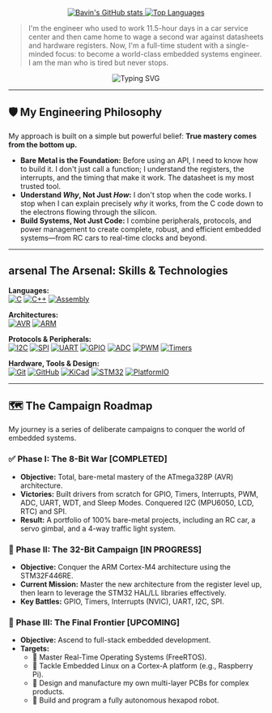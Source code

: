<!-- BAVIN'S README - FORGED IN BARE METAL -->
<p align="center">
  <a href="https://github.com/BavinnK">
    <img src="https://github-readme-stats.vercel.app/api?username=BavinnK&show_icons=true&theme=tokyonight&rank_icon=github&hide_border=true" alt="Bavin's GitHub stats" />
  </a>
  <a href="https://github.com/BavinnK">
    <img src="https://github-readme-stats.vercel.app/api/top-langs/?username=BavinnK&layout=compact&theme=tokyonight&hide_border=true" alt="Top Languages" />
  </a>
</p>

> I'm the engineer who used to work 11.5-hour days in a car service center and then came home to wage a second war against datasheets and hardware registers. Now, I'm a full-time student with a single-minded focus: to become a world-class embedded systems engineer. I am the man who is tired but never stops.

<p align="center">
  <img src="https://readme-typing-svg.herokuapp.com?font=Fira+Code&size=22&pause=1000&color=00F794&center=true&vCenter=true&width=500&lines=Forging+an+Engineer+in+Bare+Metal+🔥;From+AVR+Registers+to+ARM+Architecture;Mastering+the+Hardware-Software+Interface" alt="Typing SVG" />
</p>

---

## 🛡️ My Engineering Philosophy

My approach is built on a simple but powerful belief: **True mastery comes from the bottom up.**

*   **Bare Metal is the Foundation:** Before using an API, I need to know how to build it. I don't just call a function; I understand the registers, the interrupts, and the timing that make it work. The datasheet is my most trusted tool.
*   **Understand *Why*, Not Just *How*:** I don't stop when the code works. I stop when I can explain precisely *why* it works, from the C code down to the electrons flowing through the silicon.
*   **Build Systems, Not Just Code:** I combine peripherals, protocols, and power management to create complete, robust, and efficient embedded systems—from RC cars to real-time clocks and beyond.

---

##  arsenal The Arsenal: Skills & Technologies

<p align="left">
  <strong>Languages:</strong><br>
  <a href="#"><img alt="C" src="https://img.shields.io/badge/C-A8B9CC?style=for-the-badge&logo=c&logoColor=white"></a>
  <a href="#"><img alt="C++" src="https://img.shields.io/badge/C++-00599C?style=for-the-badge&logo=cplusplus&logoColor=white"></a>
  <a href="#"><img alt="Assembly" src="https://img.shields.io/badge/Assembly-6E4C13?style=for-the-badge&logo=xilinx&logoColor=white"></a>
</p>
<p align="left">
  <strong>Architectures:</strong><br>
  <a href="#"><img alt="AVR" src="https://img.shields.io/badge/AVR-Mastered-orange?style=for-the-badge&logo=atmel&logoColor=white"></a>
  <a href="#"><img alt="ARM" src="https://img.shields.io/badge/ARM Cortex--M-In Progress-blue?style=for-the-badge&logo=arm&logoColor=white"></a>
</p>
<p align="left">
  <strong>Protocols & Peripherals:</strong><br>
  <a href="#"><img alt="I2C" src="https://img.shields.io/badge/I2C-000000?style=for-the-badge&logo=i2c&logoColor=white"></a>
  <a href="#"><img alt="SPI" src="https://img.shields.io/badge/SPI-000000?style=for-the-badge&logo=microchip&logoColor=white"></a>
  <a href="#"><img alt="UART" src="https://img.shields.io/badge/UART-000000?style=for-the-badge&logo=linux-terminal&logoColor=white"></a>
  <a href="#"><img alt="GPIO" src="https://img.shields.io/badge/GPIO-green?style=for-the-badge"></a>
  <a href="#"><img alt="ADC" src="https://img.shields.io/badge/ADC-green?style=for-the-badge"></a>
  <a href="#"><img alt="PWM" src="https://img.shields.io/badge/PWM-green?style=for-the-badge"></a>
  <a href="#"><img alt="Timers" src="https://img.shields.io/badge/Timers-green?style=for-the-badge"></a>
</p>
<p align="left">
  <strong>Hardware, Tools & Design:</strong><br>
  <a href="#"><img alt="Git" src="https://img.shields.io/badge/Git-F05032?style=for-the-badge&logo=git&logoColor=white"></a>
  <a href="#"><img alt="GitHub" src="https://img.shields.io/badge/GitHub-181717?style=for-the-badge&logo=github&logoColor=white"></a>
  <a href="#"><img alt="KiCad" src="https://img.shields.io/badge/KiCad-31418E?style=for-the-badge&logo=kicad&logoColor=white"></a>
  <a href="#"><img alt="STM32" src="https://img.shields.io/badge/STM32-03234B?style=for-the-badge&logo=stmicroelectronics&logoColor=white"></a>
  <a href="#"><img alt="PlatformIO" src="https://img.shields.io/badge/PlatformIO-FF7F00?style=for-the-badge&logo=platformio&logoColor=white"></a>
</p>

---

## 🗺️ The Campaign Roadmap

My journey is a series of deliberate campaigns to conquer the world of embedded systems.

### ✅ **Phase I: The 8-Bit War [COMPLETED]**
- **Objective:** Total, bare-metal mastery of the ATmega328P (AVR) architecture.
- **Victories:** Built drivers from scratch for GPIO, Timers, Interrupts, PWM, ADC, UART, WDT, and Sleep Modes. Conquered I2C (MPU6050, LCD, RTC) and SPI.
- **Result:** A portfolio of 100% bare-metal projects, including an RC car, a servo gimbal, and a 4-way traffic light system.

### 🚀 **Phase II: The 32-Bit Campaign [IN PROGRESS]**
- **Objective:** Conquer the ARM Cortex-M4 architecture using the STM32F446RE.
- **Current Mission:** Master the new architecture from the register level up, then learn to leverage the STM32 HAL/LL libraries effectively.
- **Key Battles:** GPIO, Timers, Interrupts (NVIC), UART, I2C, SPI.

### 🔭 **Phase III: The Final Frontier [UPCOMING]**
- **Objective:** Ascend to full-stack embedded development.
- **Targets:**
  - 🧠 Master Real-Time Operating Systems (FreeRTOS).
  - 🐧 Tackle Embedded Linux on a Cortex-A platform (e.g., Raspberry Pi).
  - 🔌 Design and manufacture my own multi-layer PCBs for complex products.
  - 🤖 Build and program a fully autonomous hexapod robot.
